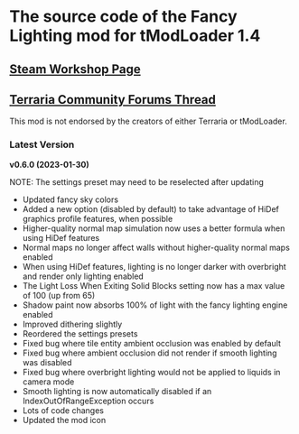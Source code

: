 ﻿# The source code of the Fancy Lighting mod for tModLoader 1.4

## [Steam Workshop Page](https://steamcommunity.com/sharedfiles/filedetails/?id=2822950837)
## [Terraria Community Forums Thread](https://forums.terraria.org/index.php?threads/fancy-lighting-mod.113067/)

This mod is not endorsed by the creators of either Terraria or tModLoader.

### Latest Version

**v0.6.0 (2023-01-30)**

NOTE: The settings preset may need to be reselected after updating
- Updated fancy sky colors
- Added a new option (disabled by default) to take advantage of HiDef graphics profile features, when possible
- Higher-quality normal map simulation now uses a better formula when using HiDef features
- Normal maps no longer affect walls without higher-quality normal maps enabled
- When using HiDef features, lighting is no longer darker with overbright and render only lighting enabled
- The Light Loss When Exiting Solid Blocks setting now has a max value of 100 (up from 65)
- Shadow paint now absorbs 100% of light with the fancy lighting engine enabled
- Improved dithering slightly
- Reordered the settings presets
- Fixed bug where tile entity ambient occlusion was enabled by default
- Fixed bug where ambient occlusion did not render if smooth lighting was disabled
- Fixed bug where overbright lighting would not be applied to liquids in camera mode
- Smooth lighting is now automatically disabled if an IndexOutOfRangeException occurs
- Lots of code changes
- Updated the mod icon
